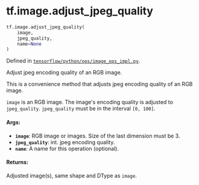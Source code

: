 <div itemscope itemtype="http://developers.google.com/ReferenceObject">
<meta itemprop="name" content="tf.image.adjust_jpeg_quality" />
</div>

# tf.image.adjust_jpeg_quality

``` python
tf.image.adjust_jpeg_quality(
    image,
    jpeg_quality,
    name=None
)
```



Defined in [`tensorflow/python/ops/image_ops_impl.py`](https://www.tensorflow.org/code/tensorflow/python/ops/image_ops_impl.py).

Adjust jpeg encoding quality of an RGB image.

This is a convenience method that adjusts jpeg encoding quality of an
RGB image.

`image` is an RGB image.  The image's encoding quality is adjusted
to `jpeg_quality`.
`jpeg_quality` must be in the interval `[0, 100]`.

#### Args:

* <b>`image`</b>: RGB image or images. Size of the last dimension must be 3.
* <b>`jpeg_quality`</b>: int.  jpeg encoding quality.
* <b>`name`</b>: A name for this operation (optional).


#### Returns:

Adjusted image(s), same shape and DType as `image`.